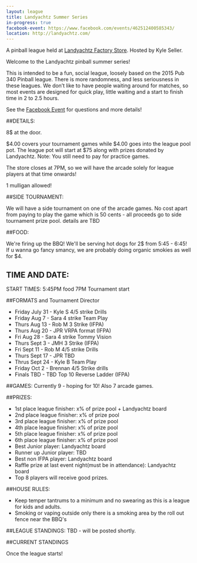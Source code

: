 ```yaml
---
layout: league
title: Landyachtz Summer Series
in-progress: true
facebook-event: https://www.facebook.com/events/462512400585343/
location: http://landyachtz.com/
---
```


<p class="message">
   A pinball league held at <a href="http://landyachtz.com/Contact_Us">Landyachtz Factory Store</a>. Hosted by Kyle Seller. 
</p>

Welcome to the Landyachtz pinball summer series!

This is intended to be a fun, social league, loosely based on the 2015 Pub 340 Pinball league. There is more randomness, and less seriousness in these leagues. We don’t like to have people waiting around for matches, so most events are designed for quick play, little waiting and a start to finish time in 2 to 2.5 hours.

See the [Facebook Event](https://www.facebook.com/events/462512400585343/) for questions and more details!

##DETAILS:

8$ at the door.

$4.00 covers your tournament games while $4.00 goes into the league pool pot. The league pot will start at $75 along with prizes donated by Landyachtz. Note: You still need to pay for practice games. 

The store closes at 7PM, so we will have the arcade solely for league players at that time onwards!

1 mulligan allowed!

##SIDE TOURNAMENT:

We will have a side tournament on one of the arcade games. No cost apart from paying to play the game which is 50 cents - all proceeds go to side tournament prize pool. details are TBD

##FOOD: 

We're firing up the BBQ! We'll be serving hot dogs for 2$ from 5:45 - 6:45! If u wanna go fancy smancy, we are probably doing organic smokies as well for $4.

## TIME AND DATE:

START TIMES:
5:45PM food
7PM Tournament start

##FORMATS and Tournament Director

- Friday July 31 - Kyle S 4/5 strike Drills 
- Friday Aug 7 - Sara 4 strike Team Play
- Thurs Aug 13 - Rob M 3 Strike (IFPA)
- Thurs Aug 20 - JPR VRPA format (IFPA)
- Fri Aug 28 - Sara 4 strike Tommy Vision
- Thurs Sept 3 - JMH 3 Strike (IFPA)
- Fri Sept 11 - Rob M 4/5 strike Drills 
- Thurs Sept 17 - JPR TBD
- Thrus Sept 24 - Kyle B Team Play 
- Friday Oct 2 - Brennan 4/5 Strike drills
- Finals TBD - TBD Top 10 Reverse Ladder (IFPA)

##GAMES:
Currently 9 - hoping for 10! Also 7 arcade games. 

##PRIZES:

- 1st place league finisher: x% of prize pool + Landyachtz board
- 2nd place league finisher: x% of prize pool
- 3rd place league finisher: x% of prize pool
- 4th place league finisher: x% of prize pool
- 5th place league finisher: x% of prize pool
- 6th place league finisher: x% of prize pool
- Best Junior player: Landyachtz board
- Runner up Junior player: TBD
- Best non IFPA player: Landyachtz board
- Raffle prize at last event night(must be in attendance): Landyachtz board
- Top 8 players will receive good prizes.

##HOUSE RULES:

- Keep temper tantrums to a minimum and no swearing as this is a league for kids and adults.
- Smoking or vaping outside only there is a smoking area by the roll out fence near the BBQ's

##LEAGUE STANDINGS:
TBD - will be posted shortly.

##CURRENT STANDINGS

Once the league starts!
